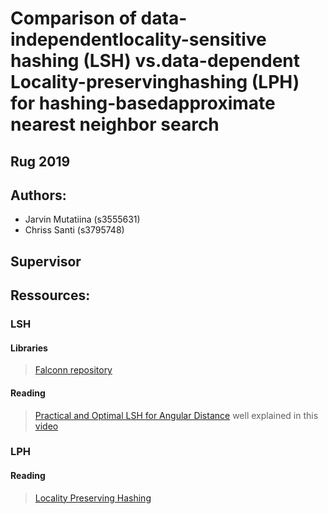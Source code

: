 # Comparison of data-independentlocality-sensitive hashing (LSH) vs.data-dependent Locality-preservinghashing (LPH) for hashing-basedapproximate nearest neighbor search

## Rug 2019

## Authors:
- Jarvin Mutatiina (s3555631)
- Chriss Santi (s3795748)

## Supervisor

## Ressources:
### LSH
#### Libraries

> [Falconn repository](https://falconn-lib.org/)

#### Reading 
> [Practical and Optimal LSH for Angular Distance](https://arxiv.org/pdf/1509.02897.pdf) well explained in this [video](https://www.youtube.com/watch?v=yIkyeackISs)

### LPH
#### Reading
> [Locality Preserving Hashing](https://www.aaai.org/ocs/index.php/AAAI/AAAI14/paper/view/8357/8643)